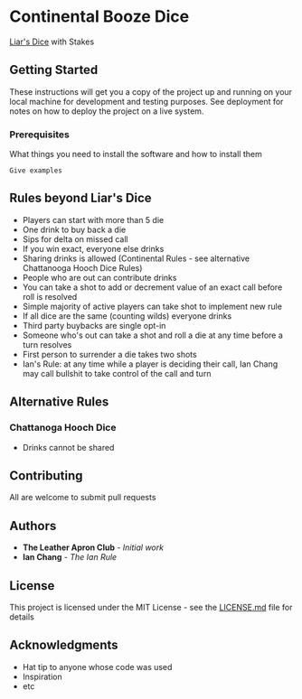 # Continental Booze Dice

[Liar's Dice](https://en.wikipedia.org/wiki/Liar%27s_dice) with Stakes

## Getting Started

These instructions will get you a copy of the project up and running on your local machine for development and testing purposes. See deployment for notes on how to deploy the project on a live system.

### Prerequisites

What things you need to install the software and how to install them

```
Give examples
```

## Rules beyond Liar's Dice

* Players can start with more than 5 die
* One drink to buy back a die
* Sips for delta on missed call
* If you win exact, everyone else drinks
* Sharing drinks is allowed (Continental Rules - see alternative Chattanooga Hooch Dice Rules)
* People who are out can contribute drinks
* You can take a shot to add or decrement value of an exact call before roll is resolved
* Simple majority of active players can take shot to implement new rule
* If all dice are the same (counting wilds) everyone drinks
* Third party buybacks are single opt-in
* Someone who's out can take a shot and roll a die at any time before a turn resolves
* First person to surrender a die takes two shots
* Ian's Rule: at any time while a player is deciding their call, Ian Chang may call bullshit to take control of the call and turn

## Alternative Rules

### Chattanoga Hooch Dice

* Drinks cannot be shared

## Contributing

All are welcome to submit pull requests

## Authors

* **The Leather Apron Club** - *Initial work*
* **Ian Chang** - *The Ian Rule*

## License

This project is licensed under the MIT License - see the [LICENSE.md](LICENSE.md) file for details

## Acknowledgments

* Hat tip to anyone whose code was used
* Inspiration
* etc


